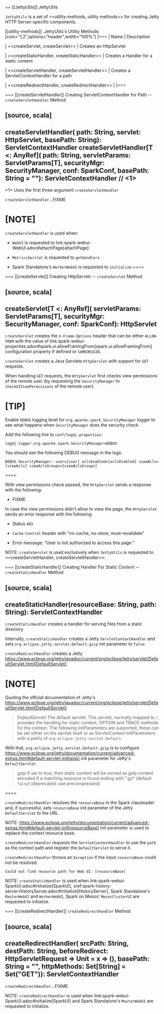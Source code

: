 == [[JettyUtils]] JettyUtils

`JettyUtils` is a set of <<utility-methods, utility methods>> for creating Jetty HTTP Server-specific components.

[[utility-methods]]
.JettyUtils's Utility Methods
[cols="1,2",options="header",width="100%"]
|===
| Name
| Description

| <<createServlet, createServlet>>
| Creates an HttpServlet

| <<createStaticHandler, createStaticHandler>>
| Creates a Handler for a static content

| <<createServletHandler, createServletHandler>>
| Creates a ServletContextHandler for a path

| <<createRedirectHandler, createRedirectHandler>>
|
|===

=== [[createServletHandler]] Creating ServletContextHandler for Path -- `createServletHandler` Method

[source, scala]
----
createServletHandler(
  path: String,
  servlet: HttpServlet,
  basePath: String): ServletContextHandler
createServletHandler[T <: AnyRef](
  path: String,
  servletParams: ServletParams[T],
  securityMgr: SecurityManager,
  conf: SparkConf,
  basePath: String = ""): ServletContextHandler // <1>
----
<1> Uses the first three-argument `createServletHandler`

`createServletHandler`...FIXME

[NOTE]
====
`createServletHandler` is used when:

* `WebUI` is requested to link:spark-webui-WebUI.adoc#attachPage[attachPage]

* `MetricsServlet` is requested to `getHandlers`

* Spark Standalone's `WorkerWebUI` is requested to `initialize`
====

=== [[createServlet]] Creating HttpServlet -- `createServlet` Method

[source, scala]
----
createServlet[T <: AnyRef](
  servletParams: ServletParams[T],
  securityMgr: SecurityManager,
  conf: SparkConf): HttpServlet
----

`createServlet` creates the `X-Frame-Options` header that can be either `ALLOW-FROM` with the value of link:spark-webui-properties.adoc#spark.ui.allowFramingFrom[spark.ui.allowFramingFrom] configuration property if defined or `SAMEORIGIN`.

`createServlet` creates a Java Servlets `HttpServlet` with support for `GET` requests.

When handling `GET` requests, the `HttpServlet` first checks view permissions of the remote user (by requesting the `SecurityManager` to `checkUIViewPermissions` of the remote user).

[TIP]
====
Enable `DEBUG` logging level for `org.apache.spark.SecurityManager` logger to see what happens when `SecurityManager` does the security check.

Add the following line to `conf/log4j.properties`:

```
log4j.logger.org.apache.spark.SecurityManager=DEBUG
```

You should see the following DEBUG message in the logs:

```
DEBUG SecurityManager: user=[user] aclsEnabled=[aclsEnabled] viewAcls=[viewAcls] viewAclsGroups=[viewAclsGroups]
```
====

With view permissions check passed, the `HttpServlet` sends a response with the following:

* FIXME

In case the view permissions didn't allow to view the page, the `HttpServlet` sends an error response with the following:

* Status `403`

* `Cache-Control` header with "no-cache, no-store, must-revalidate"

* Error message: "User is not authorized to access this page."

NOTE: `createServlet` is used exclusively when `JettyUtils` is requested to <<createServletHandler, createServletHandler>>.

=== [[createStaticHandler]] Creating Handler For Static Content -- `createStaticHandler` Method

[source, scala]
----
createStaticHandler(resourceBase: String, path: String): ServletContextHandler
----

`createStaticHandler` creates a handler for serving files from a static directory

Internally, `createStaticHandler` creates a Jetty `ServletContextHandler` and sets `org.eclipse.jetty.servlet.Default.gzip` init parameter to `false`.

`createRedirectHandler` creates a Jetty https://www.eclipse.org/jetty/javadoc/current/org/eclipse/jetty/servlet/DefaultServlet.html[DefaultServlet].

[NOTE]
====
Quoting the official documentation of Jetty's https://www.eclipse.org/jetty/javadoc/current/org/eclipse/jetty/servlet/DefaultServlet.html[DefaultServlet]:

> *DefaultServlet* The default servlet. This servlet, normally mapped to `/`, provides the handling for static content, OPTION and TRACE methods for the context. The following initParameters are supported, these can be set either on the servlet itself or as ServletContext initParameters with a prefix of `org.eclipse.jetty.servlet.Default.`

With that, `org.eclipse.jetty.servlet.Default.gzip` is to configure https://www.eclipse.org/jetty/documentation/current/advanced-extras.html#default-servlet-init[gzip] init parameter for Jetty's `DefaultServlet`.

> *gzip* If set to true, then static content will be served as gzip content encoded if a matching resource is found ending with ".gz" (default `false`) (deprecated: use precompressed)

====

`createRedirectHandler` resolves the `resourceBase` in the Spark classloader and, if successful, sets `resourceBase` init parameter of the Jetty `DefaultServlet` to the URL.

NOTE: https://www.eclipse.org/jetty/documentation/current/advanced-extras.html#default-servlet-init[resourceBase] init parameter is used to replace the context resource base.

`createRedirectHandler` requests the `ServletContextHandler` to use the `path` as the context path and register the `DefaultServlet` to serve it.

`createRedirectHandler` throws an `Exception` if the input `resourceBase` could not be resolved.

```
Could not find resource path for Web UI: [resourceBase]
```

NOTE: `createStaticHandler` is used when link:spark-webui-SparkUI.adoc#initialize[SparkUI], xref:spark-history-server:HistoryServer.adoc#initialize[HistoryServer], Spark Standalone's `MasterWebUI` and `WorkerWebUI`, Spark on Mesos' `MesosClusterUI` are requested to initialize.

=== [[createRedirectHandler]] `createRedirectHandler` Method

[source, scala]
----
createRedirectHandler(
  srcPath: String,
  destPath: String,
  beforeRedirect: HttpServletRequest => Unit = x => (),
  basePath: String = "",
  httpMethods: Set[String] = Set("GET")): ServletContextHandler
----

`createRedirectHandler`...FIXME

NOTE: `createRedirectHandler` is used when link:spark-webui-SparkUI.adoc#initialize[SparkUI] and Spark Standalone's `MasterWebUI` are requested to initialize.
